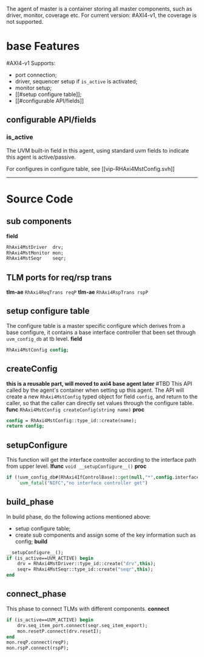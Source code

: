 
The agent of master is a container storing all master components, such as driver, monitor, coverage etc. For current version: #AXI4-v1, the coverage is not supported.
# base Features
#AXI4-v1 
Supports:
- port connection;
- driver, sequencer setup if `is_active` is activated;
- monitor setup;
- [[#setup configure table]];
- [[#configurable API/fields]]

## configurable API/fields
### is_active
The UVM built-in field in this agent, using standard uvm fields to indicate this agent is active/passive.

For configures in configure table, see [[vip-RHAxi4MstConfig.svh]]

---
# Source Code
## sub components
**field**
```systemverilog
RhAxi4MstDriver  drv;
RhAxi4MstMonitor mon;
RhAxi4MstSeqr    seqr;
```
## TLM ports for req/rsp trans
**tlm-ae** `RhAxi4ReqTrans reqP`
**tlm-ae** `RhAxi4RspTrans rspP`
## setup configure table
The configure table is a master specific configure which derives from a base configure, it contains a base interface controller that been set through `uvm_config_db` at tb level.
**field**
```systemverilog
RhAxi4MstConfig config;
```

## createConfig
**this is a reusable part, will moved to axi4 base agent later** #TBD 
This API called by the agent's container when setting up this agent. The API will create a new `RhAxi4MstConfig` typed object for field `config`, and return to the caller, so that the caller can directly set values through the configure table.
**func** `RhAxi4MstConfig createConfig(string name)`
**proc**
```systemverilog
config = RhAxi4MstConfig::type_id::create(name);
return config;
```
## setupConfigure
This function will get the interface controller according to the interface path from upper level.
**lfunc** `void __setupConfigure__()`
**proc**
```systemverilog
if (!uvm_config_db#(RhAxi4IfControlBase)::get(null,"*",config.interfacePath,config.ifCtrl))
	`uvm_fatal("NIFC","no interface controller get")
```

## build_phase
In build phase, do the following actions mentioned above:
- setup configure table;
- create sub components and assign some of the key information such as config;
**build**
```systemverilog
__setupConfigure__();
if (is_active==UVM_ACTIVE) begin
	drv = RhAxi4MstDriver::type_id::create("drv",this);
	seqr= RhAxi4MstSeqr::type_id::create("seqr",this);
end
```

## connect_phase
This phase to connect TLMs with different components.
**connect**
```systemverilog
if (is_active==UVM_ACTIVE) begin
	drv.seq_item_port.connect(seqr.seq_item_export);
	mon.resetP.connect(drv.resetI);
end
mon.reqP.connect(reqP);
mon.rspP.connect(rspP);
```
